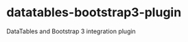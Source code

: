 datatables-bootstrap3-plugin
============================

DataTables and Bootstrap 3 integration plugin
